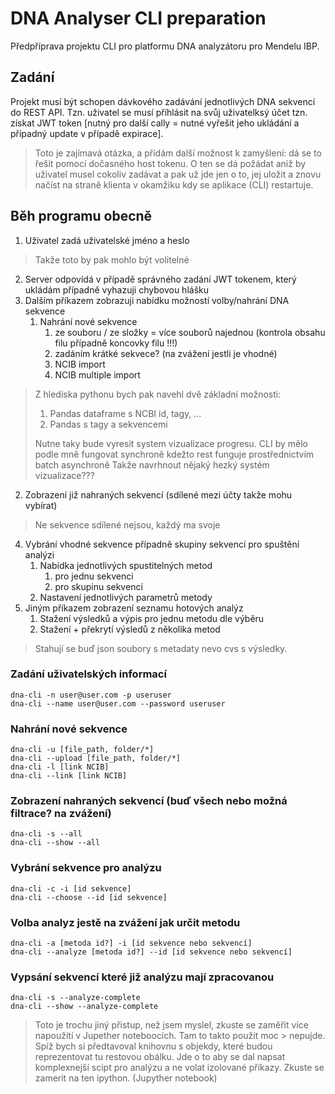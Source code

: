# DNA Analyser CLI preparation

Předpříprava projektu CLI pro platformu DNA analyzátoru pro Mendelu IBP.

## Zadání

Projekt musí být schopen dávkového zadávání jednotlivých DNA sekvencí do REST API. Tzn. uživatel se musí příhlásit na svůj uživatelksý účet tzn. získat JWT token [nutný pro další cally = nutné vyřešit jeho ukládání a případný update v případě expirace].

> Toto je zajímavá otázka, a přidám další možnost k zamyšlení: dá se to řešit pomocí dočasného host tokenu. 
> O ten se dá požádat aniž by uživatel musel cokoliv zadávat a pak už jde jen o to, jej uložit a znovu načíst 
> na straně klienta v okamžiku kdy se aplikace (CLI) restartuje.

## Běh programu obecně

1. Uživatel zadá uživatelské jméno a heslo
> Takže toto by pak mohlo být volitelné
2. Server odpovídá v případě správného zadání JWT tokenem, který ukládám případně vyhazuji chybovou hlášku
3. Dalším příkazem zobrazuji nabídku možností volby/nahrání DNA sekvence
   1. Nahrání nové sekvence
      1. ze souboru / ze složky = více souborů najednou (kontrola obsahu filu případně koncovky filu !!!)
      2. zadáním krátké sekvece? (na zvážení jestli je vhodné)
      3. NCIB import
      4. NCIB multiple import
> Z hlediska pythonu bych pak navehl dvě základní možnosti:
> 1. Pandas dataframe s NCBI id, tagy, ...
> 2. Pandas s tagy a sekvencemi
>
> Nutne taky bude vyresit system vizualizace progresu. 
> CLI by mělo podle mně fungovat synchroně kdežto rest funguje prostřednictvím batch asynchroně
> Takže navrhnout nějaký hezký systém vizualizace???

   2. Zobrazení již nahraných sekvencí (sdílené mezi účty takže mohu vybírat)
> Ne sekvence sdílené nejsou, každý ma svoje   
4. Vybrání vhodné sekvence případně skupiny sekvencí pro spuštění analýzi
   1. Nabídka jednotlivých spustitelných metod
      1. pro jednu sekvenci
      2. pro skupinu sekvencí
   2. Nastavení jednotlivých parametrů metody
5. Jiným příkazem zobrazení seznamu hotových analýz
   1. Stažení výsledků a výpis pro jednu metodu dle výběru
   2. Stažení + překrytí výsledů z několika metod
> Stahují se buď json soubory s metadaty nevo cvs s výsledky.

### Zadání uživatelských informací

```
dna-cli -n user@user.com -p useruser
dna-cli --name user@user.com --password useruser
```

### Nahrání nové sekvence

```
dna-cli -u [file_path, folder/*]
dna-cli --upload [file_path, folder/*]
dna-cli -l [link NCIB]
dna-cli --link [link NCIB]
```

### Zobrazení nahraných sekvencí (buď všech nebo možná filtrace? na zvážení)

```
dna-cli -s --all
dna-cli --show --all
```

### Vybrání sekvence pro analýzu

```
dna-cli -c -i [id sekvence]
dna-cli --choose --id [id sekvence]
```

### Volba analyz jestě na zvážení jak určit metodu

```
dna-cli -a [metoda id?] -i [id sekvence nebo sekvencí]
dna-cli --analyze [metoda id?] --id [id sekvence nebo sekvencí]
```

### Vypsání sekvencí které již analýzu mají zpracovanou

```
dna-cli -s --analyze-complete
dna-cli --show --analyze-complete
```

> Toto je trochu jiný přistup, než jsem myslel, zkuste se zaměřit více napoužití v Jupether noteboocích. Tam to takto použít moc > nepujde.
> Spíž bych si předtavoval knihovnu s objekdy, které budou reprezentovat tu restovou obálku. 
> Jde o to aby se dal napsat komplexnejší scipt pro analýzu a ne volat izolované příkazy.
> Zkuste se zamerit na ten ipython. (Jupyther notebook)
